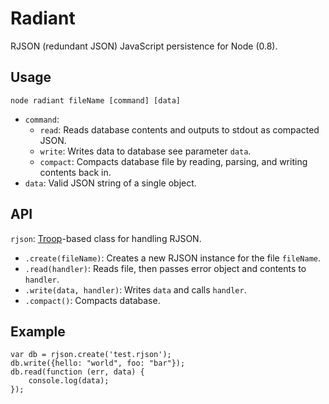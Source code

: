 Radiant
=======

RJSON (redundant JSON) JavaScript persistence for Node (0.8).

Usage
-----

`node radiant fileName [command] [data]`

- `command`:
    - `read`: Reads database contents and outputs to stdout as compacted JSON.
    - `write`: Writes data to database see parameter `data`.
    - `compact`: Compacts database file by reading, parsing, and writing contents back in.
- `data`: Valid JSON string of a single object.

API
---

`rjson`: [Troop](https://github.com/production-minds/troop)-based class for handling RJSON.

- `.create(fileName)`: Creates a new RJSON instance for the file `fileName`.
- `.read(handler)`: Reads file, then passes error object and contents to `handler`.
- `.write(data, handler)`: Writes `data` and calls `handler`.
- `.compact()`: Compacts database.

Example
-------

    var db = rjson.create('test.rjson');
    db.write({hello: "world", foo: "bar"});
    db.read(function (err, data) {
        console.log(data);
    });
